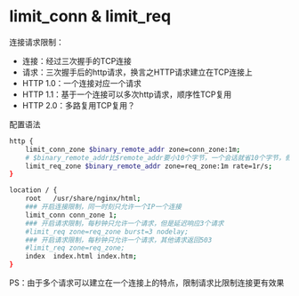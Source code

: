 # limit_conn & limit_req

连接请求限制：
* 连接：经过三次握手的TCP连接
* 请求：三次握手后的http请求，换言之HTTP请求建立在TCP连接上
* HTTP 1.0：一个连接对应一个请求
* HTTP 1.1：基于一个连接可以多次http请求，顺序性TCP复用
* HTTP 2.0：多路复用TCP复用？



配置语法
```bash
http {
	limit_conn_zone $binary_remote_addr zone=conn_zone:1m;
	# $binary_remote_addr比$remote_addr要小10个字节，一个会话就省10个字节，假如会话多了的话。。。那省的内存就不谈了的嘛~
	limit_req_zone $binary_remote_addr zone=req_zone:1m rate=1r/s;
}

location / {
	root   /usr/share/nginx/html;
	### 开启连接限制，同一时刻只允许一个IP一个连接
	limit_conn conn_zone 1;
	### 开启请求限制，每秒钟只允许一个请求，但是延迟响应3个请求 
	#limit_req zone=req_zone burst=3 nodelay;
	### 开启请求限制，每秒钟只允许一个请求，其他请求返回503
	#limit_req zone=req_zone;
	index  index.html index.htm;
}
```

PS：由于多个请求可以建立在一个连接上的特点，限制请求比限制连接更有效果

